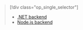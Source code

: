 > [!div class="op_single_selector"]
> * [.NET backend](../articles/app-service-mobile/app-service-mobile-dotnet-backend-how-to-use-server-sdk.md)
> * [Node.js backend](../articles/app-service-mobile/app-service-mobile-node-backend-how-to-use-server-sdk.md)
> 
> 

<!---HONumber=AcomDC_1210_2015-->